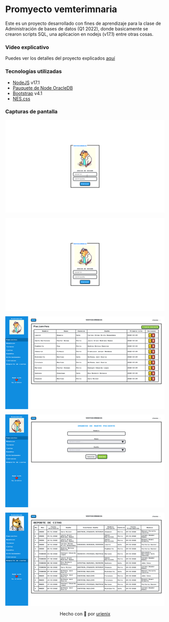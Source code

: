 # Promyecto vemterimnaria

Este es un proyecto desarrollado con fines de aprendizaje para la clase de Administración de bases de datos (Q1 2022), donde basicamente se crearon scripts SQL, una aplicacion en nodejs (v17.1) entre otras cosas.

### Video explicativo
Puedes ver los detalles del proyecto explicados [aquí](https://youtu.be/cl3N-gyy39U)
### Tecnologías utilizadas
- [NodeJS](https://nodejs.org/es) v17.1
- [Pauquete de Node OracleDB](https://www.npmjs.com/package/oracledb)
- [Bootstrap](https://getbootstrap.com/docs/4.1) v4.1
- [NES.css](https://nostalgic-css.github.io/NES.css)
### Capturas de pantalla

![](docs/assets/vemterimnaria.gif)

![](docs/assets/vemterimnaria1.png)

![](docs/assets/vemterimnaria2.png)

![](docs/assets/vemterimnaria3.png)

![](docs/assets/vemterimnaria8.png)

<center>
Hecho con 💙 por <a href="https://urienix.moe">urienix</a>
</center>